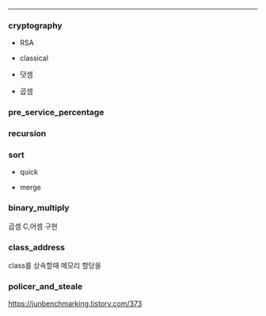 
-----------------------------------
### cryptography

+ RSA

+ classical

- 덧셈

- 곱셈

### pre_service_percentage



### recursion

### sort

+ quick

+ merge

### binary_multiply

곱셈 C,어셈 구현

### class_address

class를 상속할때 메모리 할당을 

### policer_and_steale

https://junbenchmarking.tistory.com/373
